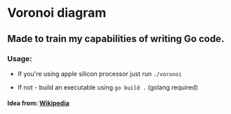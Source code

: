 # Voronoi diagram
## Made to train my capabilities of writing Go code.
### Usage:
- If you're using apple silicon processor just run `./voronoi`

- If not - build an executable using `go build .` (golang required)


#### Idea from: [Wikipedia](https://pl.wikipedia.org/wiki/Diagram_Woronoja)